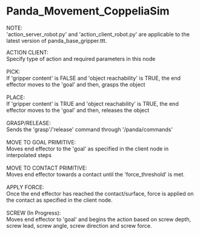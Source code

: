 # Panda_Movement_CoppeliaSim

NOTE:<br />
'action_server_robot.py' and 'action_client_robot.py' are applicable to the latest version of panda_base_gripper.ttt. 

ACTION CLIENT:<br />
Specify type of action and required parameters in this node<br />
<br />
PICK:<br />
If 'gripper content' is FALSE and 'object reachability' is TRUE, the end effector moves to the 'goal' and then, grasps the object<br />
<br />
PLACE:<br />
If 'gripper content' is TRUE and 'object reachability' is TRUE, the end effector moves to the 'goal' and then, releases the object<br />
<br />
GRASP/RELEASE:<br />
Sends the 'grasp'/'release' command through '/panda/commands'<br />
<br />
MOVE TO GOAL PRIMITIVE:<br />
Moves end effector to the 'goal' as specified in the client node in interpolated steps<br />
<br />
MOVE TO CONTACT PRIMITIVE:<br />
Moves end effector towards a contact until the 'force_threshold' is met. <br />
<br />
APPLY FORCE:<br />
Once the end effector has reached the contact/surface, force is applied on the contact as specified in the client node. <br />
<br />
SCREW (In Progress):<br />
Moves end effector to 'goal' and begins the action based on screw depth, screw lead, screw angle, screw direction and screw force. <br />
<br />




